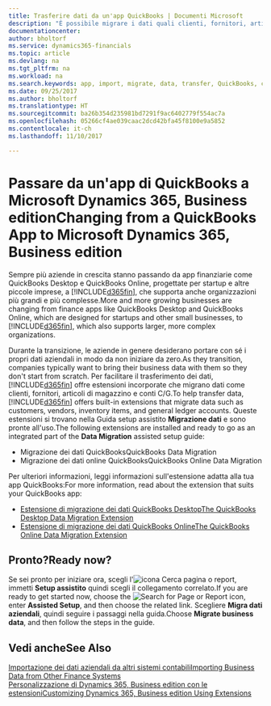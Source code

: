 ```yaml
---
title: Trasferire dati da un'app QuickBooks | Documenti Microsoft
description: "È possibile migrare i dati quali clienti, fornitori, articoli in magazzino e conti C/G dalle app di QuickBooks a Dynamics 365, Business edition."
documentationcenter: 
author: bholtorf
ms.service: dynamics365-financials
ms.topic: article
ms.devlang: na
ms.tgt_pltfrm: na
ms.workload: na
ms.search.keywords: app, import, migrate, data, transfer, QuickBooks, customize
ms.date: 09/25/2017
ms.author: bholtorf
ms.translationtype: HT
ms.sourcegitcommit: ba26b354d235981bd7291f9ac6402779f554ac7a
ms.openlocfilehash: 05266cf4ae039caac2dcd42bfa45f8100e9a5852
ms.contentlocale: it-ch
ms.lasthandoff: 11/10/2017

---
```



# <a name="changing-from-a-quickbooks-app-to-microsoft-dynamics-365-business-edition"></a><span data-ttu-id="96023-103">Passare da un'app di QuickBooks a Microsoft Dynamics 365, Business edition</span><span class="sxs-lookup"><span data-stu-id="96023-103">Changing from a QuickBooks App to Microsoft Dynamics 365, Business edition</span></span>
<span data-ttu-id="96023-104">Sempre più aziende in crescita stanno passando da app finanziarie come QuickBooks Desktop e QuickBooks Online, progettate per startup e altre piccole imprese, a [!INCLUDE[d365fin](includes/d365fin_md.md)], che supporta anche organizzazioni più grandi e più complesse.</span><span class="sxs-lookup"><span data-stu-id="96023-104">More and more growing businesses are changing from finance apps like QuickBooks Desktop and QuickBooks Online, which are designed for startups and other small businesses, to [!INCLUDE[d365fin](includes/d365fin_md.md)], which also supports larger, more complex organizations.</span></span> 

<span data-ttu-id="96023-105">Durante la transizione, le aziende in genere desiderano portare con sé i propri dati aziendali in modo da non iniziare da zero.</span><span class="sxs-lookup"><span data-stu-id="96023-105">As they transition, companies typically want to bring their business data with them so they don't start from scratch.</span></span> <span data-ttu-id="96023-106">Per facilitare il trasferimento dei dati, [!INCLUDE[d365fin](includes/d365fin_md.md)] offre estensioni incorporate che migrano dati come clienti, fornitori, articoli di magazzino e conti C/G.</span><span class="sxs-lookup"><span data-stu-id="96023-106">To help transfer data, [!INCLUDE[d365fin](includes/d365fin_md.md)] offers built-in extensions that migrate data such as customers, vendors, inventory items, and general ledger accounts.</span></span> <span data-ttu-id="96023-107">Queste estensioni si trovano nella Guida setup assistito **Migrazione dati** e sono pronte all'uso.</span><span class="sxs-lookup"><span data-stu-id="96023-107">The following extensions are installed and ready to go as an integrated part of the **Data Migration** assisted setup guide:</span></span>

* <span data-ttu-id="96023-108">Migrazione dei dati QuickBooks</span><span class="sxs-lookup"><span data-stu-id="96023-108">QuickBooks Data Migration</span></span> 
* <span data-ttu-id="96023-109">Migrazione dei dati online QuickBooks</span><span class="sxs-lookup"><span data-stu-id="96023-109">QuickBooks Online Data Migration</span></span>

<span data-ttu-id="96023-110">Per ulteriori informazioni, leggi informazioni sull'estensione adatta alla tua app QuickBooks:</span><span class="sxs-lookup"><span data-stu-id="96023-110">For more information, read about the extension that suits your QuickBooks app:</span></span>   

* [<span data-ttu-id="96023-111">Estensione di migrazione dei dati QuickBooks Desktop</span><span class="sxs-lookup"><span data-stu-id="96023-111">The QuickBooks Desktop Data Migration Extension</span></span>](ui-extensions-quickbooks-data-migration.md)
* [<span data-ttu-id="96023-112">Estensione di migrazione dei dati QuickBooks Online</span><span class="sxs-lookup"><span data-stu-id="96023-112">The QuickBooks Online Data Migration Extension</span></span>](ui-extensions-quickbooks-online-data-migration.md)

## <a name="ready-now"></a><span data-ttu-id="96023-113">Pronto?</span><span class="sxs-lookup"><span data-stu-id="96023-113">Ready now?</span></span>
<span data-ttu-id="96023-114">Se sei pronto per iniziare ora, scegli l'![icona Cerca pagina o report](media/ui-search/search_small.png "icona Cerca pagina o report"), immetti **Setup assistito** quindi scegli il collegamento correlato.</span><span class="sxs-lookup"><span data-stu-id="96023-114">If you are ready to get started now, choose the ![Search for Page or Report](media/ui-search/search_small.png "Search for Page or Report icon") icon, enter **Assisted Setup**, and then choose the related link.</span></span> <span data-ttu-id="96023-115">Scegliere **Migra dati aziendali**, quindi seguire i passaggi nella guida.</span><span class="sxs-lookup"><span data-stu-id="96023-115">Choose **Migrate business data**, and then follow the steps in the guide.</span></span>

## <a name="see-also"></a><span data-ttu-id="96023-116">Vedi anche</span><span class="sxs-lookup"><span data-stu-id="96023-116">See Also</span></span>
[<span data-ttu-id="96023-117">Importazione dei dati aziendali da altri sistemi contabili</span><span class="sxs-lookup"><span data-stu-id="96023-117">Importing Business Data from Other Finance Systems</span></span>](upload-data.md)  
[<span data-ttu-id="96023-118">Personalizzazione di Dynamics 365, Business edition con le estensioni</span><span class="sxs-lookup"><span data-stu-id="96023-118">Customizing Dynamics 365, Business edition Using Extensions</span></span>](ui-extensions.md)   

